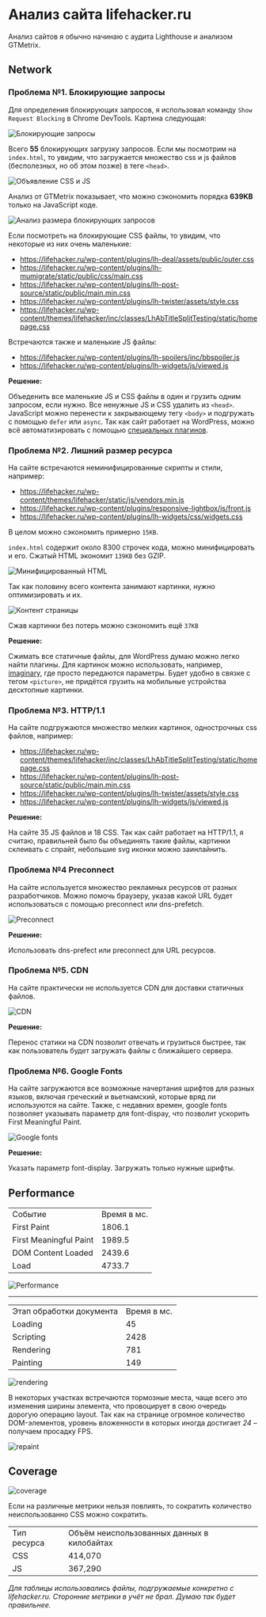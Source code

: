 # Анализ сайта lifehacker.ru

Анализ сайтов я обычно начинаю с аудита Lighthouse и анализом GTMetrix.

## Network

### Проблема №1. Блокирующие запросы

Для определения блокирующих запросов, я использовал команду ```Show Request Blocking``` в Chrome DevTools. Картина следующая:

<img src="assets/blocking-requests-1.png" alt="Блокирующие запросы">

Всего **55** блокирующих загрузку запросов. Если мы посмотрим на `index.html`, то увидим, что загружается множество css и js файлов (бесполезных, но об этом позже) в теге `<head>`.

<img src="assets/blocking-requests-1.png" alt="Объявление CSS и JS">

Анализ от GTMetrix показывает, что можно сэкономить порядка **639KB** только на JavaScript коде. 

<img src="assets/gtmertix-blocking-requests-size.png" alt="Анализ размера блокирующих запросов">

Если посмотреть на блокирующие CSS файлы, то увидим, что некоторые из них очень маленькие:

* https://lifehacker.ru/wp-content/plugins/lh-deal/assets/public/outer.css
* https://lifehacker.ru/wp-content/plugins/lh-mumigrate/static/public/css/main.css
* https://lifehacker.ru/wp-content/plugins/lh-post-source/static/public/main.min.css
* https://lifehacker.ru/wp-content/plugins/lh-twister/assets/style.css
* https://lifehacker.ru/wp-content/themes/lifehacker/inc/classes/LhAbTitleSplitTesting/static/homepage.css

Встречаются также и маленькие JS файлы:

* https://lifehacker.ru/wp-content/plugins/lh-spoilers/inc/bbspoiler.js
* https://lifehacker.ru/wp-content/plugins/lh-widgets/js/viewed.js

**Решение:**  

Объеденить все маленькие JS и CSS файлы в один и грузить одним запросом, если нужно. Все ненужные JS и CSS удалить из `<head>`. JavaScript можно перенести к закрывающему тегу `<body>` и подгружать с помощью `defer` или `async`. Так как сайт работает на WordPress, можно всё автоматизировать с помощью [специальных плагинов](https://wordpress.org/plugins/search/defer+css+javascript/).

### Проблема №2. Лишний размер ресурса

На сайте встречаются неминифицированные скрипты и стили, например:

* https://lifehacker.ru/wp-content/themes/lifehacker/static/js/vendors.min.js
* https://lifehacker.ru/wp-content/plugins/responsive-lightbox/js/front.js
* https://lifehacker.ru/wp-content/plugins/lh-widgets/css/widgets.css

В целом можно сэкономить примерно `15KB`.

`index.html` содержит около 8300 строчек кода, можно минифицировать и его. Сжатый HTML экономит `139KB` без GZIP.

<img src="assets/minified-html.png" alt="Минифицированный HTML">

Так как половину всего контента занимают картинки, нужно оптимизировать и их.

<img src="assets/content-chart.png" alt="Контент страницы">

Сжав картинки без потерь можно сэкономить ещё `37KB`

**Решение:** 

Сжимать все статичные файлы, для WordPress думаю можно легко найти плагины. Для картинок можно использовать, например, [imaginary](https://github.com/h2non/imaginary), где просто передаются параметры. Будет удобно в связке с тегом `<picture>`, не придётся грузить на мобильные устройства десктопные картинки.


### Проблема №3. HTTP/1.1

На сайте подгружаются множество мелких картинок, однострочных css файлов,  например:

* https://lifehacker.ru/wp-content/themes/lifehacker/inc/classes/LhAbTitleSplitTesting/static/homepage.css
* https://lifehacker.ru/wp-content/plugins/lh-post-source/static/public/main.min.css
* https://lifehacker.ru/wp-content/plugins/lh-twister/assets/style.css
* https://lifehacker.ru/wp-content/plugins/lh-widgets/js/viewed.js

**Решение:** 

На сайте 35 JS файлов и 18 CSS. Так как сайт работает на HTTP/1.1, я считаю, правильней было бы объединять такие файлы, картинки склеивать с спрайт, небольшие svg иконки можно заинлайнить. 

### Проблема №4 Preconnect

На сайте используется множество рекламных ресурсов от разных разработчиков. Можно помочь браузеру, указав какой URL будет использоваться с помощью preconnect или dns-prefetch.

<img src="assets/preconnect.png" alt="Preconnect">

**Решение:** 

Использовать dns-prefect или preconnect для URL ресурсов.

### Проблема №5. CDN

На сайте практически не используется CDN для доставки статичных файлов. 

<img src="assets/CDN.png" alt="CDN">

**Решение:**

Перенос статики на CDN позволит отвечать и грузиться быстрее, так как пользователь будет загружать файлы с ближайшего сервера.

### Проблема №6. Google Fonts

На сайте загружаются все возможные начертания шрифтов для разных языков, включая греческий и вьетнамский, которые вряд ли используются на сайте. Также, с недавних времен, google fonts позволяет указывать параметр для font-dispay, что позволит ускорить First Meaningful Paint.

<img src="assets/googlefonts.png" alt="Google fonts">

**Решение:**

Указать параметр font-display. Загружать только нужные шрифты.

## Performance

<table>
    <tr>
        <td>Событие</td>
        <td>Время в мс.</td>
    </tr>
    <tr>
        <td>First Paint</td>
        <td>1806.1</td>
    </tr>
    <tr>
        <td>First Meaningful Paint</td>
        <td>1989.5</td>
    </tr>
    <tr>
        <td>DOM Content Loaded</td>
        <td>2439.6</td>
    </tr>
    <tr>
        <td>Load</td>
        <td>4733.7</td>
    </tr>
</table>

<img src="assets/perf.png" alt="Performance">

---

<table>
    <tr>
        <td>Этап обработки документа</td>
        <td>Время в мс.</td>
    </tr>
    <tr>
        <td>Loading</td>
        <td>45</td>
    </tr>
    <tr>
        <td>Scripting</td>
        <td>2428</td>
    </tr>
    <tr>
        <td>Rendering</td>
        <td>781</td>
    </tr>
    <tr>
        <td>Painting</td>
        <td>149</td>
    </tr>
</table>

<img src="assets/rendering.png" alt="rendering">

В некоторых участках встречаются тормозные места, чаще всего это изменения ширины элемента, что провоцирует в свою очередь дорогую операцию layout. Так как на странице огромное количество DOM-элементов, уровень вложенности в которых иногда достигает *24* – получаем просадку FPS.

<img src="assets/width-animation.png" alt="repaint">

## Coverage

<img src="assets/coverage.png" alt="coverage">

Если на различные метрики нельзя повлиять, то сократить количество неиспользованно CSS можно сократить.

<table>
    <tr>
        <td>Тип ресурса</td>
        <td>Объём неиспользованных данных в килобайтах</td>
    </tr>
    <tr>
        <td>CSS</td>
        <td>414,070</td>
    </tr>
    <tr>
        <td>JS</td>
        <td>367,290</td>
    </tr>
</table>

_Для таблицы использовались файлы, подгружаемые конкретно с lifehacker.ru. Сторонние метрики в учёт не брал. Думаю так будет правильнее._

